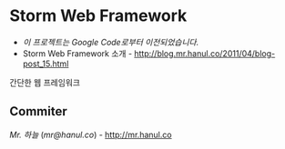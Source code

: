 # Storm Web Framework 
* *이 프로젝트는 Google Code로부터 이전되었습니다.*
* Storm Web Framework  소개 - http://blog.mr.hanul.co/2011/04/blog-post_15.html

간단한 웹 프레임워크

Commiter
----
*Mr. 하늘* (_mr@hanul.co_) - http://mr.hanul.co
